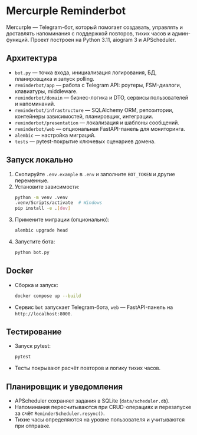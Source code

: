 ﻿# Mercurple Reminderbot

Mercurple — Telegram-бот, который помогает создавать, управлять и доставлять напоминания с поддержкой повторов, тихих часов и админ-функций. Проект построен на Python 3.11, aiogram 3 и APScheduler.

## Архитектура
- `bot.py` — точка входа, инициализация логирования, БД, планировщика и запуск polling.
- `reminderbot/app` — работа с Telegram API: роутеры, FSM-диалоги, клавиатуры, middleware.
- `reminderbot/domain` — бизнес-логика и DTO, сервисы пользователей и напоминаний.
- `reminderbot/infrastructure` — SQLAlchemy ORM, репозитории, контейнеры зависимостей, планировщик, интеграции.
- `reminderbot/presentation` — локализация и шаблоны сообщений.
- `reminderbot/web` — опциональная FastAPI-панель для мониторинга.
- `alembic` — настройка миграций.
- `tests` — pytest-покрытие ключевых сценариев домена.

## Запуск локально
1. Скопируйте `.env.example` в `.env` и заполните `BOT_TOKEN` и другие переменные.
2. Установите зависимости:
   ```bash
   python -m venv .venv
   .venv/Scripts/activate  # Windows
   pip install -e .[dev]
   ```
3. Примените миграции (опционально):
   ```bash
   alembic upgrade head
   ```
4. Запустите бота:
   ```bash
   python bot.py
   ```

## Docker
- Сборка и запуск:
  ```bash
  docker compose up --build
  ```
- Сервис `bot` запускает Telegram-бота, `web` — FastAPI-панель на `http://localhost:8000`.

## Тестирование
- Запуск pytest:
  ```bash
  pytest
  ```
- Тесты покрывают расчёт повторов и логику тихих часов.

## Планировщик и уведомления
- APScheduler сохраняет задания в SQLite (`data/scheduler.db`).
- Напоминания пересчитываются при CRUD-операциях и перезапуске за счёт `ReminderScheduler.resync()`.
- Тихие часы определяются на уровне пользователя и учитываются при отправке.

